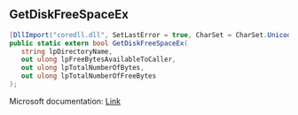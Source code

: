 ## GetDiskFreeSpaceEx

```csharp
[DllImport("coredll.dll", SetLastError = true, CharSet = CharSet.Unicode)]
public static extern bool GetDiskFreeSpaceEx(
   string lpDirectoryName,
   out ulong lpFreeBytesAvailableToCaller,
   out ulong lpTotalNumberOfBytes,
   out ulong lpTotalNumberOfFreeBytes
);
```

Microsoft documentation: [Link](https://docs.microsoft.com/en-us/windows/win32/api/fileapi/nf-fileapi-getdiskfreespaceexa)
